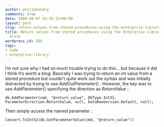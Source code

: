 ```yaml
---
author: philiphendry
comments: true
date: 2009-09-07 15:26:13+00:00
layout: post
slug: return-values-from-stored-procedures-using-the-enterprise-library-data-access-block
title: Return values from stored procedures using the Enterprise Library Data Access
  block
wordpress_id: 284
tags:
- code
- enterprise-library
---
```


I’m not sure why I had so much trouble trying to do this… but because it did I think it’s worth a blog. Basically I was trying to return an int value from a stored procedure but couldn’t quite work out the syntax and was initially distracted by trying to use _AddOutParameter_() . However, the key was to use _AddParameter_() specifying the direction as _ReturnValue_ :

 
```
db.AddParameter(cmd, "@return_value", DbType.Int32, ParameterDirection.ReturnValue, null, DataRowVersion.Default, null);
```
 

Then simply access the named parameter :

 
```
Convert.ToInt32(db.GetParameterValue(cmd, "@return_value"))
```